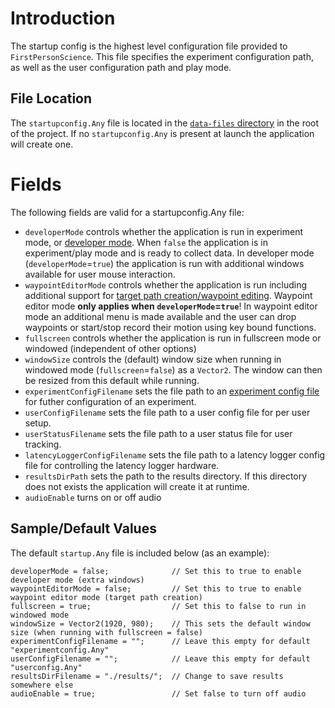 # Introduction
The startup config is the highest level configuration file provided to `FirstPersonScience`. This file specifies the experiment configuration path, as well as the user configuration path and play mode.

## File Location
The `startupconfig.Any` file is located in the [`data-files` directory](../data-files/) in the root of the project. If no `startupconfig.Any` is present at launch the application will create one.

# Fields
The following fields are valid for a startupconfig.Any file:

* `developerMode` controls whether the application is run in experiment mode, or [developer mode](./developermode.md). When `false` the application is in experiment/play mode and is ready to collect data. In developer mode (`developerMode`=`true`) the application is run with additional windows available for user mouse interaction.
* `waypointEditorMode` controls whether the application is run including additional support for [target path creation/waypoint editing](./patheditor.md). Waypoint editor mode **only applies when `developerMode`=`true`**! In waypoint editor mode an additional menu is made available and the user can drop waypoints or start/stop record their motion using key bound functions.
* `fullscreen` controls whether the application is run in fullscreen mode or windowed (independent of other options)
* `windowSize` controls the (default) window size when running in windowed mode (`fullscreen`=`false`) as a `Vector2`. The window can then be resized from this default while running.
* `experimentConfigFilename` sets the file path to an [experiment config file](./experimentConfigReadme.md) for futher configuration of an experiment.
* `userConfigFilename` sets the file path to a user config file for per user setup.
* `userStatusFilename` sets the file path to a user status file for user tracking.
* `latencyLoggerConfigFilename` sets the file path to a latency logger config file for controlling the latency logger hardware.
* `resultsDirPath` sets the path to the results directory. If this directory does not exists the application will create it at runtime.
* `audioEnable` turns on or off audio

## Sample/Default Values
The default `startup.Any` file is included below (as an example):
```
developerMode = false;              // Set this to true to enable developer mode (extra windows)
waypointEditorMode = false;         // Set this to true to enable waypoint editor mode (target path creation)
fullscreen = true;                  // Set this to false to run in windowed mode
windowSize = Vector2(1920, 980);    // This sets the default window size (when running with fullscreen = false)
experimentConfigFilename = "";      // Leave this empty for default "experimentconfig.Any"
userConfigFilename = "";            // Leave this empty for default "userconfig.Any"
resultsDirFilename = "./results/";  // Change to save results somewhere else
audioEnable = true;                 // Set false to turn off audio
```